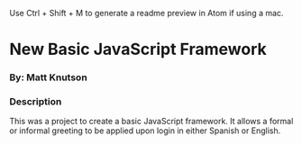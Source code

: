 Use Ctrl + Shift + M to generate a readme preview in Atom if using a mac.

# New Basic JavaScript Framework

### By: Matt Knutson

### Description

This was a project to create a basic JavaScript framework.  It allows a formal or informal greeting to be applied upon login in either Spanish or English.
